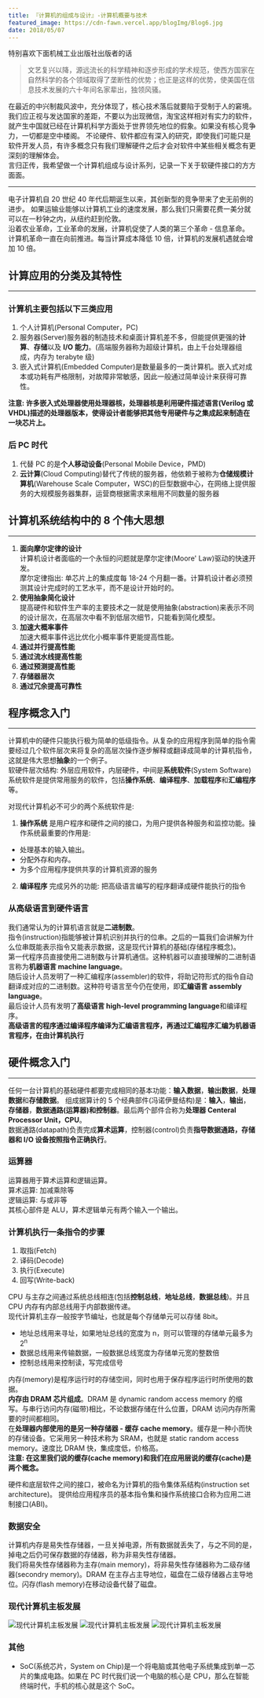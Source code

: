 ```yaml
---
title: 『计算机的组成与设计』-计算机概要与技术
featured_image: https://cdn-fawn.vercel.app/blogImg/Blog6.jpg
date: 2018/05/07
---
```


特别喜欢下面机械工业出版社出版者的话
> 文艺复兴以降，源远流长的科学精神和逐步形成的学术规范，使西方国家在自然科学的各个领域取得了垄断性的优势；也正是这样的优势，使美国在信息技术发展的六十年间名家辈出，独领风骚。

在最近的中兴制裁风波中，充分体现了，核心技术落后就要陷于受制于人的窘境。我们应正视与发达国家的差距，不要以为出现微信，淘宝这样相对有实力的软件，就产生中国就已经在计算机科学方面处于世界领先地位的假象。如果没有核心竞争力，一切都是空中楼阁。
不论硬件、软件都应有深入的研究，即使我们可能只是软件开发人员，有许多概念只有我们理解硬件之后才会对软件中某些相关概念有更深刻的理解体会。  
言归正传，我希望做一个计算机组成与设计系列，记录一下关于软硬件接口的方方面面。
***
电子计算机自 20 世纪 40 年代后期诞生以来，其创新型的竞争带来了史无前例的进步。
如果运输业能够以计算机工业的速度发展，那么我们只需要花费一美分就可以在一秒钟之内，从纽约赶到伦敦。  
沿着农业革命，工业革命的发展，计算机促使了人类的第三个革命 - 信息革命。计算机革命一直在向前推进。每当计算成本降低 10 倍，计算机的发展机遇就会增加 10 倍。  

## 计算应用的分类及其特性
***  
### 计算机主要包括以下三类应用
1. 个人计算机(Personal Computer，PC)
2. 服务器(Server)服务器的制造技术和桌面计算机差不多，但能提供更强的**计算**、**存储**以及 **I/O 能力**。(高端服务器称为超级计算机，由上千台处理器组成，内存为 terabyte 级)
3. 嵌入式计算机(Embedded Computer)是数量最多的一类计算机。嵌入式对成本或功耗有严格限制，对故障非常敏感，因此一般通过简单设计来获得可靠性。

**注意: 许多嵌入式处理器使用处理器核，处理器核是利用硬件描述语言(Verilog 或 VHDL)描述的处理器版本，使得设计者能够把其他专用硬件与之集成起来制造在一块芯片上。**  

### 后 PC 时代
1. 代替 PC 的是**个人移动设备**(Personal Mobile Device，PMD)
2. **云计算**(Cloud Computing)替代了传统的服务器，他依赖于被称为**仓储规模计算机**(Warehouse Scale Computer，WSC)的巨型数据中心，在网络上提供服务的大规模服务器集群，运营商根据需求来租用不同数量的服务器

## 计算机系统结构中的 8 个伟大思想
***  
1. **面向摩尔定律的设计**  
计算机设计者面临的一个永恒的问题就是摩尔定律(Moore' Law)驱动的快速开发。  
摩尔定律指出: 单芯片上的集成度每 18-24 个月翻一番。计算机设计者必须预测其设计完成时的工艺水平，而不是设计开始时的。  
2. **使用抽象简化设计**  
提高硬件和软件生产率的主要技术之一就是使用抽象(abstraction)来表示不同的设计层次，在高层次中看不到低层次细节，只能看到简化模型。  
3. **加速大概率事件**  
加速大概率事件远比优化小概率事件更能提高性能。  
4. **通过并行提高性能**  
5. **通过流水线提高性能**  
6. **通过预测提高性能**  
7. **存储器层次**  
8. **通过冗余提高可靠性**  

## 程序概念入门
***  
计算机中的硬件只能执行极为简单的低级指令。从复杂的应用程序到简单的指令需要经过几个软件层次来将复杂的高层次操作逐步解释或翻译成简单的计算机指令，这就是伟大思想**抽象**的一个例子。  
软硬件层次结构: 外层应用软件，内层硬件，中间是**系统软件**(System Software)   
系统软件是提供常用服务的软件，包括**操作系统**、**编译程序**、**加载程序**和**汇编程序**等。  

对现代计算机必不可少的两个系统软件是: 
1. **操作系统** 是用户程序和硬件之间的接口，为用户提供各种服务和监控功能。操作系统最重要的作用是: 
 - 处理基本的输入输出。
 - 分配外存和内存。
 - 为多个应用程序提供共享的计算机资源的服务  

2. **编译程序** 完成另外的功能: 把高级语言编写的程序翻译成硬件能执行的指令

### 从高级语言到硬件语言
我们通常认为的计算机语言就是**二进制数**。  
指令(instruction)指能够被计算机识别并执行的位串。之后的一篇我们会讲解为什么位串既能表示指令又能表示数据，这是现代计算机的基础(存储程序概念)。  
第一代程序员直接使用二进制数与计算机通信。这种机器可以直接理解的二进制语言称为**机器语言 machine language**。  
随后设计人员发明了一种汇编程序(assembler)的软件，将助记符形式的指令自动翻译成对应的二进制数。这种符号语言至今仍在使用，即**汇编语言 assembly language**。  
最后设计人员有发明了**高级语言 high-level programming language**和编译程序。  
**高级语言的程序通过编译程序编译为汇编语言程序，再通过汇编程序汇编为机器语言程序，在由计算机执行**

## 硬件概念入门
***  
任何一台计算机的基础硬件都要完成相同的基本功能：**输入数据**，**输出数据**，**处理数据**和**存储数据**。
组成据算计的 5 个经典部件(冯诺伊曼结构)是：**输入**，**输出**，**存储器**，**数据通路\(运算器\)**和**控制器**。最后两个部件合称为**处理器 Centeral Processor Unit，CPU**。    
数据通路(datapath)负责完成**算术运算**，控制器(control)负责**指导数据通路，存储器和 I/O 设备按照指令正确执行**。  

### 运算器
运算器用于算术运算和逻辑运算。  
算术运算: 加减乘除等  
逻辑运算: 与或非等  
其核心部件是 ALU，算术逻辑单元有两个输入一个输出。  

### 计算机执行一条指令的步骤
1. 取指(Fetch)
2. 译码(Decode)
3. 执行(Execute)
4. 回写(Write-back)  

CPU 与主存之间通过系统总线相连(包括**控制总线**，**地址总线**，**数据总线**)。并且 CPU 内存有内部总线用于内部数据传递。    
现代计算机主存一般按字节编址，也就是每个存储单元可以存储 8bit。  
- 地址总线用来寻址，如果地址总线的宽度为 n，则可以管理的存储单元最多为 2<sup>n
- 数据总线用来传输数据，一般数据总线宽度为存储单元宽的整数倍
- 控制总线用来控制读，写完成信号

内存(memory)是程序运行时的存储空间，同时也用于保存程序运行时所使用的数据。  
**内存由 DRAM 芯片组成**。DRAM 是 dynamic random access memory 的缩写。与串行访问内存(磁带)相比，不论数据存储在什么位置，DRAM 访问内存所需要的时间都相同。  
在**处理器内部使用的是另一种存储器 - 缓存 cache memory**。缓存是一种小而快的存储设备。它采用另一种技术称为 SRAM，也就是 static random access memory。速度比 DRAM 快，集成度低，价格高。  
**注意: 在这里我们说的缓存(cache memory)和我们在应用层说的缓存(cache)是两个概念。**  

硬件和底层软件之间的接口，被命名为计算机的指令集体系结构(instruction set architecture)。
提供给应用程序员的基本指令集和操作系统接口合称为应用二进制接口(ABI)。 

### 数据安全
计算机内存是易失性存储器，一旦关掉电源，所有数据就丢失了，与之不同的是，掉电之后仍可保存数据的存储器，称为非易失性存储器。  
我们将易失性存储器称为主存(main memory)，将非易失性存储器称为二级存储器(secondry memory)。DRAM 在主存占主导地位，磁盘在二级存储器占主导地位。闪存(flash memory)在移动设备代替了磁盘。  

### 现代计算机主板发展
![现代计算机主板发展](https://cdn-fawn.vercel.app/contentImg/mainboard/computer-organization1.png)
![现代计算机主板发展](https://cdn-fawn.vercel.app/contentImg/mainboard/computer-organization2.png)
![现代计算机主板发展](https://cdn-fawn.vercel.app/contentImg/mainboard/computer-organization3.png)
### 其他
- SoC(系统芯片，System on Chip)是一个将电脑或其他电子系统集成到单一芯片的集成电路。如果在 PC 时代我们说一个电脑的核心是 CPU，那么在智能终端时代，手机的核心就是这个 SoC。